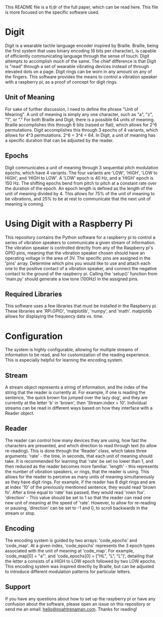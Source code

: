   This README file is a tl;dr of the full paper, which can be read here. This file is more focused on the specific software used.
  
  # Digit
  Digit is a wearable tactile language encoder inspired by Braille. Braille, being the first system that uses binary encoding (6 bits per character), is capable of efficiently communicating language through the sense of touch. Digit attempts to accomplish much of the same. The chief difference is that Digit is "read" through a set of wearable vibrating devices instead of through elevated dots on a page. Digit rings can be worn in any amount on any of the fingers. This software provides the means to control a vibration speaker with a raspberry pi, as a proof of concept for digit rings.
 
  ## Unit of Meaning
  For sake of further discussion, I need to define the phrase "Unit of Meaning". A unit of meaning is simply any one character, such as "a", "z", "1", or "." For both Braille and Digit, there is a possible 64 units of meaning. Braille accomplishes this through 6 bits (raised or flat), which allows for 2^6 permutations. Digit accomplishes this through 3 epochs of 4 variants, which allows for 4^3 permutations. 2^6 = 3^4 = 64. In Digit, a unit of meaning has a specific duration that can be adjusted by the reader.
  
  ## Epochs
 Digit communicates a unit of meaning through 3 sequential pitch modulation epochs, which have 4 variants. The four variants are 'LOW', 'HIGH', 'LOW to HIGH', and 'HIGH to LOW'. A 'LOW' epoch is 40 Hz, and a 'HIGH' epoch is 150 Hz. The shifting epochs bend from pitch to pitch at a constant rate over the duration of the epoch. An epoch length is defined as the length of the unit of meaning divided by 4. This allows for 75% of the unit of meaning to be vibrations, and 25% to be at rest to communicate that the next unit of meaning is coming.
  
  # Using Digit with a Raspberry Pi
 This repository contains the Python software for a raspberry pi to control a series of vibration speakers to communicate a given stream of information. The vibration speaker is controlled directly from any of the Raspberry pi's GPIO pins, meaning that the vibration speaker chosen should have an operating voltage in the area of 3V. The specific pins are assigned in the 'pins' array.
 Determine which pins you would like to use and attach each one to the positive contact of a vibration speaker, and connect the negative contact to the ground of the raspberry pi. Calling the 'setup()' function from 'main.py' should generate a low tone (100Hz) in the assigned pins.
 
 ## Required Libraries
 This software uses a few libraries that must be installed in the Raspberry pi. These libraries are 'RPi.GPIO', 'matplotlib', 'numpy', and 'math'. matplotlib allows for displaying the frequency data vs. time.
  
# Configuration
The system is highly configurable, allowing for multiple streams of information to be read, and for customization of the reading experience. This is especially helpful for learning the encoding system.

## Stream
A stream object represents a string of information, and the index of the string that the reader is currently at. For example, if one is reading the sentence, 'the quick brown fox jumped over the lazy dog', and they are currently at the letter 'b' in 'brown', then 'Stream.index = 10'. Individual streams can be read in different ways based on how they interface with a Reader object.

## Reader
The reader can control how many devices they are using, how fast the characters are presented, and which direction to read through text (to allow re-reading). This is done through the 'Reader' class, which takes three arguments:
'rate' - the time, in seconds, that each unit of meaning should take. It is recommended for learning that 'rate' be set no lower than 1, and then reduced as the reader becomes more familiar.
'length' - this represents the number of vibration speakers, or rings, that the reader is using. This allows for the reader to perceive as many units of meaning simultaneously as they have digit rings. For example, if the reader has 8 digit rings and are at index '10' of the previously mentioned sentence, they would read 'brown fo'. After a time equal to 'rate' has passed, they would read 'rown fox'.
'direction' - This value should be set to 1 so that the reader can read one new unit of meaning at the speed of 'rate'. However, to allow for re-reading or pausing, 'direction' can be set to -1 and 0, to scroll backwards in the stream or stop.

## Encoding
The encoding system is guided by two arrays: 'code_epochs' and 'code_map'. At a given index, 'code_epochs' represents the 3 epoch types associated with the unit of meaning at 'code_map'. For example, 'code_map[0] = "a"', and 'code_epochs[0] = ["HL", "L", "L"]', detailing that the letter a consists of a HIGH to LOW epoch followed by two LOW epochs. This encoding system was inspired directly by Braille, but can be adjusted to introduce different modulation patterns for particular letters.

## Support
If you have any questions about how to set up the raspberry pi or have any confusion about the software, please open an issue on this repository or send me an email: hello@noahtrenaman.com. Thanks for reading!
